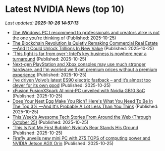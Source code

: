 # Latest NVIDIA News (top 10)
_Last updated: **2025-10-26 14:57:13**_

- [The Windows PC I recommend to professionals and creators alike is not the one you're thinking of](https://www.zdnet.com/article/the-windows-pc-i-recommend-to-professionals-and-creators-alike-is-not-the-one-youre-thinking-of/) (Published: 2025-10-25)
- [The Blockchain Revolution Is Quietly Remaking Commercial Real Estate—And It Could Unlock Trillions In New Value](https://finance.yahoo.com/news/blockchain-revolution-quietly-remaking-commercial-144607438.html) (Published: 2025-10-25)
- ['This fight is far from over': Intel’s key business is nowhere near a turnaround](https://finance.yahoo.com/news/this-fight-is-far-from-over-intels-key-business-is-nowhere-near-a-turnaround-143041684.html) (Published: 2025-10-25)
- [Next-gen PlayStation and Xbox consoles may use much stronger hardware, and I'm worried we'll get premium prices without a premium experience](https://www.techradar.com/gaming/consoles-pc/next-gen-playstation-and-xbox-consoles-may-use-much-stronger-hardware-and-im-worried-well-get-premium-prices-without-a-premium-experience) (Published: 2025-10-25)
- [I’ve driven Volvo’s latest ES90 electric fastback – and it’s almost too clever for its own good](https://www.techradar.com/vehicle-tech/hybrid-electric-vehicles/ive-driven-volvos-latest-es90-electric-fastback-and-its-almost-too-clever-for-its-own-good) (Published: 2025-10-25)
- [xFusion FusionXSpark AI mini-PC unveiled with Nvidia GB10 SoC](https://www.notebookcheck.net/xFusion-FusionXSpark-AI-mini-PC-unveiled-with-Nvidia-GB10-SoC.1146995.0.html) (Published: 2025-10-25)
- [Does Your Nest Egg Make You Rich? Here's What You Need To Be In The Top 3% —And It's Probably A Lot Less Than You Think](https://finance.yahoo.com/news/does-nest-egg-rich-heres-140111431.html) (Published: 2025-10-25)
- [This Week’s Awesome Tech Stories From Around the Web (Through October 25)](https://singularityhub.com/2025/10/25/this-weeks-awesome-tech-stories-from-around-the-web-through-october-25/) (Published: 2025-10-25)
- [‘This Is Not My First Bubble’: Nvidia’s Bear Stands His Ground](https://biztoc.com/x/5ec62dfa593f8902) (Published: 2025-10-25)
- [Firefly unveils new mini PC with 275 TOPS of computing power and NVIDIA Jetson AGX Orin](https://www.notebookcheck.net/Firefly-unveils-new-mini-PC-with-275-TOPS-of-computing-power-and-NVIDIA-Jetson-AGX-Orin.1146834.0.html) (Published: 2025-10-25)
